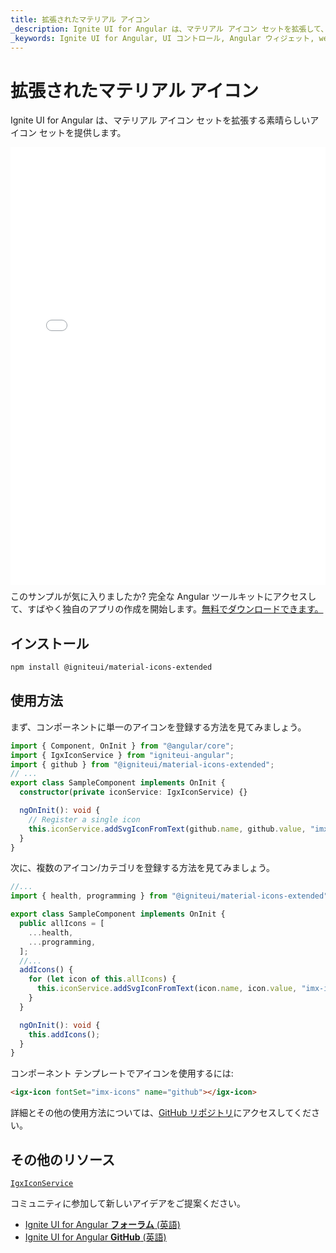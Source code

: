 ```yaml
---
title: 拡張されたマテリアル アイコン
_description: Ignite UI for Angular は、マテリアル アイコン セットを拡張して、デザイナーや開発者に幅広いアイコンを提供しています。 
_keywords: Ignite UI for Angular, UI コントロール, Angular ウィジェット, web ウィジェット, UI ウィジェット, Angular, ネイティブ Angular コンポーネント スイート, ネイティブ Angular コントロール、ネイティブ Angular コンポーネント ライブラリ, Angular Icon コンポーネント, Angular Icon コントロール, 拡張されたマテリアル アイコン
---
```


# 拡張されたマテリアル アイコン
<p class="highlight">Ignite UI for Angular は、マテリアル アイコン セットを拡張する素晴らしいアイコン セットを提供します。</p>

<div class="sample-container loading" style="height: 700px">
    <iframe id="material-icons-extended-iframe" seamless="" class="lazyload no-theming" width="100%" height="100%" frameborder="0" src="{environment:demosBaseUrl}/data-display/material-icons-extended" onload="onSampleIframeContentLoaded(this);"></iframe>
</div>
<p style="margin: 0;padding-top: 0.5rem">このサンプルが気に入りましたか? 完全な Angular ツールキットにアクセスして、すばやく独自のアプリの作成を開始します。<a class="no-external-icon mchNoDecorate trackCTA" target="_blank" href="https://jp.infragistics.com/products/ignite-ui-angular/download" data-xd-ga-action="Download" data-xd-ga-label="Ignite UI for Angular">無料でダウンロードできます。</a></p>
<div class="divider--half"></div>

## インストール

```sh
npm install @igniteui/material-icons-extended
```

## 使用方法

まず、コンポーネントに単一のアイコンを登録する方法を見てみましょう。

```typescript
import { Component, OnInit } from "@angular/core";
import { IgxIconService } from "igniteui-angular";
import { github } from "@igniteui/material-icons-extended";
// ...
export class SampleComponent implements OnInit {
  constructor(private iconService: IgxIconService) {}

  ngOnInit(): void {
    // Register a single icon
    this.iconService.addSvgIconFromText(github.name, github.value, "imx-icons");
  }
}
```

次に、複数のアイコン/カテゴリを登録する方法を見てみましょう。

```typescript
//...
import { health, programming } from "@igniteui/material-icons-extended";

export class SampleComponent implements OnInit {
  public allIcons = [
    ...health,
    ...programming,
  ];
  //...
  addIcons() {
    for (let icon of this.allIcons) {
      this.iconService.addSvgIconFromText(icon.name, icon.value, "imx-icons");
    }
  }

  ngOnInit(): void {
    this.addIcons();
  }
}
```

コンポーネント テンプレートでアイコンを使用するには:

```html
<igx-icon fontSet="imx-icons" name="github"></igx-icon>
```

詳細とその他の使用方法については、[GitHub リポジトリ](https://github.com/IgniteUI/material-icons-extended)にアクセスしてください。

## その他のリソース
<div class="divider--half"></div>

[`IgxIconService`]({environment:angularApiUrl}/classes/igxiconservice.html)

コミュニティに参加して新しいアイデアをご提案ください。

* [Ignite UI for Angular **フォーラム** (英語)](https://www.infragistics.com/community/forums/f/ignite-ui-for-angular)
* [Ignite UI for Angular **GitHub** (英語)](https://github.com/IgniteUI/igniteui-angular)
